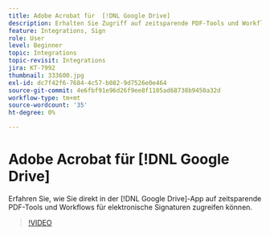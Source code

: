 ```yaml
---
title: Adobe Acrobat für  [!DNL Google Drive]
description: Erhalten Sie Zugriff auf zeitsparende PDF-Tools und Workflows für elektronische Signaturen direkt in der  [!DNL Google Drive] App
feature: Integrations, Sign
role: User
level: Beginner
topic: Integrations
topic-revisit: Integrations
jira: KT-7992
thumbnail: 333600.jpg
exl-id: dc7f42f6-7684-4c57-b082-9d7526e0e464
source-git-commit: 4e6fbf91e96d26f9ee8f1105ad68738b9450a32d
workflow-type: tm+mt
source-wordcount: '35'
ht-degree: 0%

---
```


# Adobe Acrobat für [!DNL Google Drive]

Erfahren Sie, wie Sie direkt in der [!DNL Google Drive]-App auf zeitsparende PDF-Tools und Workflows für elektronische Signaturen zugreifen können.

>[!VIDEO](https://video.tv.adobe.com/v/333600?quality=12&learn=on&hidetitle=true)
